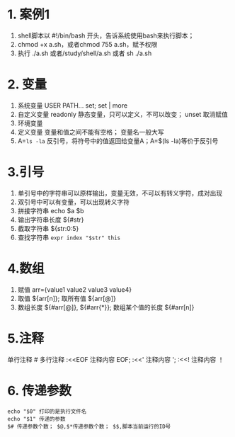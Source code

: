 # 1. 案例1 
1. shell脚本以 #!/bin/bash 开头，告诉系统使用bash来执行脚本；
2. chmod +x a.sh，或者chmod 755 a.sh，赋予权限
3. 执行 ./a.sh  或者/study/shell/a.sh 或者 sh ./a.sh
# 2. 变量
1. 系统变量
	USER PATH...
	set; set | more
2. 自定义变量
	readonly 静态变量，只可以定义，不可以改变；
	unset 取消赋值
3. 环境变量
4. 定义变量
	变量和值之间不能有空格；
	变量名一般大写	
5. A=`ls -la` 反引号，将符号中的值返回给变量A；A=$(ls -la)等价于反引号

# 3.引号
1. 单引号中的字符串可以原样输出，变量无效，不可以有转义字符，成对出现
2. 双引号中可以有变量，可以出现转义字符
3. 拼接字符串 echo $a $b
4. 输出字符串长度 ${#str}
5. 截取字符串 ${str:0:5}
6. 查找字符串 `expr index "$str" this`

# 4.数组
1. 赋值 arr={value1 value2 value3 value4}
2. 取值 ${arr[n]}; 取所有值 ${arr[@]}
3. 数组长度 ${#arr[@]}, ${#arr{*}}; 数组某个值的长度 ${#arr[n]}

# 5.注释
 单行注释 #
 多行注释 :<<EOF 注释内容 EOF; 
		:<<'   注释内容 ';
		:<<!   注释内容 ！

# 6. 传递参数
	echo "$0" 打印的是执行文件名
	echo "$1" 传递的参数
	$# 传递参数个数； $@,$*传递参数个数； $$,脚本当前运行的ID号
